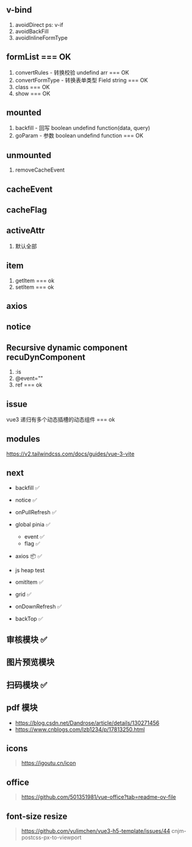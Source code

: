 ## v-bind
1. avoidDirect ps: v-if
2. avoidBackFill
3. avoidInlineFormType


## formList === OK
1. convertRules - 转换校验 undefind arr  === OK
2. convertFormType - 转换表单类型 Field string === OK
3. class === OK
4. show === OK

## mounted
1. backfill - 回写 boolean undefind function(data, query)
2. goParam - 参数 boolean undefind function === OK

## unmounted
1. removeCacheEvent

## cacheEvent

## cacheFlag

## activeAttr
1. 默认全部

## item
1. getItem === ok
2. setItem === ok

## axios

## notice


## Recursive dynamic component recuDynComponent
1. :is
2. @event=""
3. ref === ok

<!-- 选项 切换 -->
<!-- ref dom -->
<!-- class -->

## issue
vue3 递归有多个动态插槽的动态组件 === ok

## modules
https://v2.tailwindcss.com/docs/guides/vue-3-vite


## next
- backfill ✅
- notice ✅
- onPullRefresh ✅
- global pinia ✅
  - event ✅
  - flag ✅
- axios 📦 ✅
- js heap test
- omitItem ✅

- grid ✅
- onDownRefresh ✅
- backTop ✅


## 审核模块 ✅
## 图片预览模块
## 扫码模块 ✅
## pdf 模块
- https://blog.csdn.net/Dandrose/article/details/130271456
- https://www.cnblogs.com/lzb1234/p/17813250.html

## icons
> https://igoutu.cn/icon

## office
> https://github.com/501351981/vue-office?tab=readme-ov-file

## font-size resize
> https://github.com/yulimchen/vue3-h5-template/issues/44
cnjm-postcss-px-to-viewport


